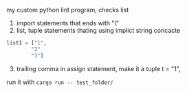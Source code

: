 my custom python lint program, checks list
1. import statements that ends with "\\"
2. list, tuple statements thating using implict string concacte
```python
list1 = ["1",
        "2"
        "3"]
```

3. trailing comma in assign statement, make it a tuple
t = "1",

run it with `cargo run -- test_folder/`
